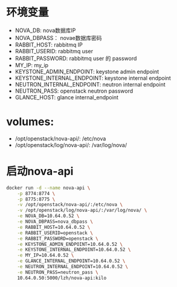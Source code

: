# 环境变量
- NOVA_DB: nova数据库IP
- NOVA_DBPASS： novae数据库密码
- RABBIT_HOST: rabbitmq IP
- RABBIT_USERID: rabbitmq user
- RABBIT_PASSWORD: rabbitmq user 的 password
- MY_IP: my_ip
- KEYSTONE_ADMIN_ENDPOINT: keystone admin endpoint
- KEYSTONE_INTERNAL_ENDPOINT: keystone internal endpoint
- NEUTRON_INTERNAL_ENDPOINT: neutron internal endpoint
- NEUTRON_PASS: openstack neutron password
- GLANCE_HOST: glance internal_endpoint

# volumes:
- /opt/openstack/nova-api/: /etc/nova
- /opt/openstack/log/nova-api/: /var/log/nova/

# 启动nova-api
```bash
docker run -d --name nova-api \
    -p 8774:8774 \
    -p 8775:8775 \
    -v /opt/openstack/nova-api/:/etc/nova \
    -v /opt/openstack/log/nova-api/:/var/log/nova/ \
    -e NOVA_DB=10.64.0.52 \
    -e NOVA_DBPASS=nova_dbpass \
    -e RABBIT_HOST=10.64.0.52 \
    -e RABBIT_USERID=openstack \
    -e RABBIT_PASSWORD=openstack \
    -e KEYSTONE_ADMIN_ENDPOINT=10.64.0.52 \
    -e KEYSTONE_INTERNAL_ENDPOINT=10.64.0.52 \
    -e MY_IP=10.64.0.52 \
    -e GLANCE_INTERNAL_ENDPOINT=10.64.0.52 \
    -e NEUTRON_INTERNAL_ENDPOINT=10.64.0.52 \
    -e NEUTRON_PASS=neutron_pass \
    10.64.0.50:5000/lzh/nova-api:kilo
```
